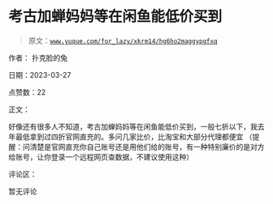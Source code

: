 # 考古加蝉妈妈等在闲鱼能低价买到

> 原文：[`www.yuque.com/for_lazy/xkrm14/hg6ho2maggypgfxq`](https://www.yuque.com/for_lazy/xkrm14/hg6ho2maggypgfxq)

作者： 扑克脸的兔

日期：2023-03-27

点赞数：22

正文：

好像还有很多人不知道，考古加蝉妈妈等在闲鱼能低价买到，一般七折以下，我去年最低拿到过四折官网直充的。多问几家比价，比淘宝和大部分代理都便宜 （提醒：问清楚是官网直充你自己账号还是用他们给的账号，有一种特别廉价的是对方给账号，让你登录一个远程网页查数据，不建议使用这种）

评论区：

暂无评论

